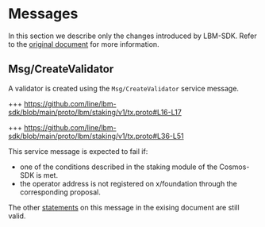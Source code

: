 <!--
order: 3
-->

# Messages

In this section we describe only the changes introduced by LBM-SDK. Refer to the [original document](../../staking/03_messages.md) for more information.

## Msg/CreateValidator

A validator is created using the `Msg/CreateValidator` service message.

+++ https://github.com/line/lbm-sdk/blob/main/proto/lbm/staking/v1/tx.proto#L16-L17

+++ https://github.com/line/lbm-sdk/blob/main/proto/lbm/staking/v1/tx.proto#L36-L51

This service message is expected to fail if:

- one of the conditions described in the staking module of the Cosmos-SDK is met.
- the operator address is not registered on x/foundation through the corresponding proposal.

The other [statements](../../staking/03_messages.md#Msg/CreateValidator) on this message in the exising document are still valid.
